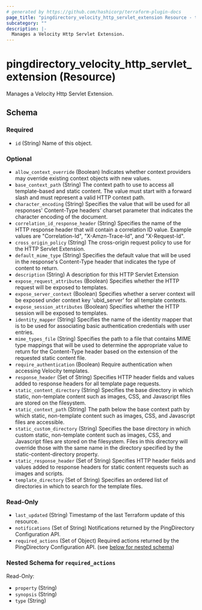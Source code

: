 ```yaml
---
# generated by https://github.com/hashicorp/terraform-plugin-docs
page_title: "pingdirectory_velocity_http_servlet_extension Resource - terraform-provider-pingdirectory"
subcategory: ""
description: |-
  Manages a Velocity Http Servlet Extension.
---
```


# pingdirectory_velocity_http_servlet_extension (Resource)

Manages a Velocity Http Servlet Extension.



<!-- schema generated by tfplugindocs -->
## Schema

### Required

- `id` (String) Name of this object.

### Optional

- `allow_context_override` (Boolean) Indicates whether context providers may override existing context objects with new values.
- `base_context_path` (String) The context path to use to access all template-based and static content. The value must start with a forward slash and must represent a valid HTTP context path.
- `character_encoding` (String) Specifies the value that will be used for all responses' Content-Type headers' charset parameter that indicates the character encoding of the document.
- `correlation_id_response_header` (String) Specifies the name of the HTTP response header that will contain a correlation ID value. Example values are "Correlation-Id", "X-Amzn-Trace-Id", and "X-Request-Id".
- `cross_origin_policy` (String) The cross-origin request policy to use for the HTTP Servlet Extension.
- `default_mime_type` (String) Specifies the default value that will be used in the response's Content-Type header that indicates the type of content to return.
- `description` (String) A description for this HTTP Servlet Extension
- `expose_request_attributes` (Boolean) Specifies whether the HTTP request will be exposed to templates.
- `expose_server_context` (Boolean) Specifies whether a server context will be exposed under context key 'ubid_server' for all template contexts.
- `expose_session_attributes` (Boolean) Specifies whether the HTTP session will be exposed to templates.
- `identity_mapper` (String) Specifies the name of the identity mapper that is to be used for associating basic authentication credentials with user entries.
- `mime_types_file` (String) Specifies the path to a file that contains MIME type mappings that will be used to determine the appropriate value to return for the Content-Type header based on the extension of the requested static content file.
- `require_authentication` (Boolean) Require authentication when accessing Velocity templates.
- `response_header` (Set of String) Specifies HTTP header fields and values added to response headers for all template page requests.
- `static_content_directory` (String) Specifies the base directory in which static, non-template content such as images, CSS, and Javascript files are stored on the filesystem.
- `static_context_path` (String) The path below the base context path by which static, non-template content such as images, CSS, and Javascript files are accessible.
- `static_custom_directory` (String) Specifies the base directory in which custom static, non-template content such as images, CSS, and Javascript files are stored on the filesystem. Files in this directory will override those with the same name in the directory specified by the static-content-directory property.
- `static_response_header` (Set of String) Specifies HTTP header fields and values added to response headers for static content requests such as images and scripts.
- `template_directory` (Set of String) Specifies an ordered list of directories in which to search for the template files.

### Read-Only

- `last_updated` (String) Timestamp of the last Terraform update of this resource.
- `notifications` (Set of String) Notifications returned by the PingDirectory Configuration API.
- `required_actions` (Set of Object) Required actions returned by the PingDirectory Configuration API. (see [below for nested schema](#nestedatt--required_actions))

<a id="nestedatt--required_actions"></a>
### Nested Schema for `required_actions`

Read-Only:

- `property` (String)
- `synopsis` (String)
- `type` (String)


